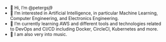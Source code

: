 - 👋 Hi, I’m @petergsj9
- 👀 I’m interested in Artificial Intelligence, in particular Machine Learning, Computer Engineering, and Electronics Engineering.
- 🌱 I’m currently learning AWS and different tools and technologies related to DevOps and CI/CD including Docker, CircleCI, Kubernetes and more.
- 🐧 I am also very into music.

<!---
petergsj9/petergsj9 is a ✨ special ✨ repository because its `README.md` (this file) appears on your GitHub profile.
You can click the Preview link to take a look at your changes.
--->
